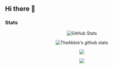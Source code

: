 ## Hi there 👋

### Stats

  <p align="center">
    <img src="https://github-readme-streak-stats.herokuapp.com/?user=AbuuYaziyd&theme=radical" alt="GitHub Stats" />
  </p>
    
  <p align="center">
  <img align="center" src="https://github-readme-stats.vercel.app/api?username=AbuuYaziyd&show_icons=true&include_all_commits=true&theme=radical" alt="TheAbbie's github stats" />
  </p>
  
  <p align="center">
  <img align="center" src="https://github-readme-stats.vercel.app/api/top-langs/?username=AbuuYaziyd&layout=compact&theme=radical" />
  </p>
  
  <p align="center">
    
  <img align="center" src="https://github-readme-stats.vercel.app/api/top-langs/?username=AbuuYaziyd&layout=compact&theme=radical](https://github-profile-summary-cards.vercel.app/api/cards/profile-details?username=AbuuYaziyd&theme=radical" />
  </p>
